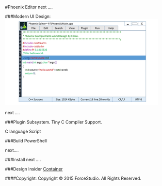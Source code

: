 #Phoenix Editor
next ....

###Modern UI
Design:
![Image](design/PhoenixUI.png)

next ....


###Plugin Subsystem.
Tiny C Compiler Support.

C language Script


###Build
PowerShell 

next.... 


###Install
next ....

###Design Insider
[Container](./doc/Container/Container.zh-CN.md)

####Copyright:
Copyright &copy; 2015 ForceStudio. All Rights Reserved.

